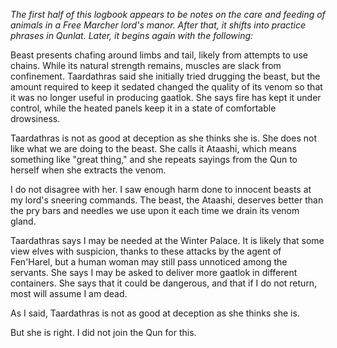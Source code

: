 <i> The first half of this logbook appears to be notes on the care and feeding of animals in a Free Marcher lord's manor. After that, it shifts into practice phrases in Qunlat. Later, it begins again with the following: </i>

Beast presents chafing around limbs and tail, likely from attempts to use chains. While its natural strength remains, muscles are slack from confinement. Taardathras said she initially tried drugging the beast, but the amount required to keep it sedated changed the quality of its venom so that it was no longer useful in producing gaatlok. She says fire has kept it under control, while the heated panels keep it in a state of comfortable drowsiness.

Taardathras is not as good at deception as she thinks she is. She does not like what we are doing to the beast. She calls it Ataashi, which means something like "great thing," and she repeats sayings from the Qun to herself when she extracts the venom.

I do not disagree with her. I saw enough harm done to innocent beasts at my lord's sneering commands. The beast, the Ataashi, deserves better than the pry bars and needles we use upon it each time we drain its venom gland.

Taardathras says I may be needed at the Winter Palace. It is likely that some view elves with suspicion, thanks to these attacks by the agent of Fen'Harel, but a human woman may still pass unnoticed among the servants. She says I may be asked to deliver more gaatlok in different containers. She says that it could be dangerous, and that if I do not return, most will assume I am dead.

As I said, Taardathras is not as good at deception as she thinks she is.

But she is right. I did not join the Qun for this.
